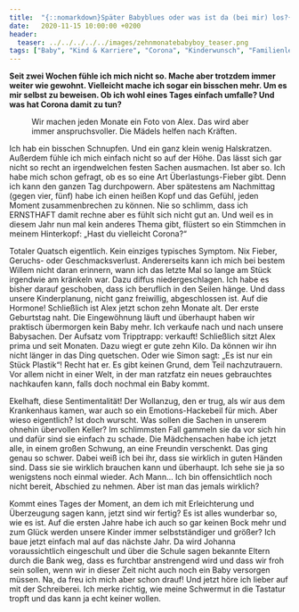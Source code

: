 ```yaml
---
title:  "{::nomarkdown}Später Babyblues oder was ist da (bei mir) los?{:/}"
date:   2020-11-15 10:00:00 +0200
header:
  teaser: ../../../../../images/zehnmonatebabyboy_teaser.png
tags: ["Baby", "Kind & Karriere", "Corona", "Kinderwunsch", "Familienleben"]
---
```


**Seit zwei Wochen fühle ich mich nicht so. Mache aber trotzdem immer weiter wie gewohnt. Vielleicht mache ich sogar ein bisschen mehr. Um es mir selbst zu beweisen. Ob ich wohl eines Tages einfach umfalle? Und was hat Corona damit zu tun?**

<figure>
  <img src="../../../../../images/zehnmonatebabyboy.png" alt="">
  <figcaption>Wir machen jeden Monate ein Foto von Alex. Das wird aber immer anspruchsvoller. Die Mädels helfen nach Kräften.</figcaption>
</figure> 

Ich hab ein bisschen Schnupfen. Und ein ganz klein wenig Halskratzen. Außerdem fühle ich mich einfach nicht so auf der Höhe. Das lässt sich gar nicht so recht an irgendwelchen festen Sachen ausmachen. Ist aber so. Ich habe mich schon gefragt, ob es so eine Art Überlastungs-Fieber gibt. Denn ich kann den ganzen Tag durchpowern. Aber spätestens am Nachmittag (gegen vier, fünf) habe ich einen heißen Kopf und das Gefühl, jeden Moment zusammenbrechen zu können. Nie so schlimm, dass ich ERNSTHAFT damit rechne aber es fühlt sich nicht gut an. Und weil es in diesem Jahr nun mal kein anderes Thema gibt, flüstert so ein Stimmchen in meinem Hinterkopf: „Hast du vielleicht Corona?“

Totaler Quatsch eigentlich. Kein einziges typisches Symptom. Nix Fieber, Geruchs- oder Geschmacksverlust. Andererseits kann ich mich bei bestem Willem nicht daran erinnern, wann ich das letzte Mal so lange am Stück irgendwie am kränkeln war. Dazu diffus niedergeschlagen. Ich habe es bisher darauf geschoben, dass ich beruflich in den Seilen hänge. Und dass unsere Kinderplanung, nicht ganz freiwillig, abgeschlossen ist. Auf die Hormone! Schließlich ist Alex jetzt schon zehn Monate alt. Der erste Geburtstag naht. Die Eingewöhnung läuft und überhaupt haben wir praktisch übermorgen kein Baby mehr. Ich verkaufe nach und nach unsere Babysachen. Der Aufsatz vom Tripptrapp: verkauft! Schließlich sitzt Alex prima und seit Monaten. Dazu wiegt er gute zehn Kilo. Da können wir ihn nicht länger in das Ding quetschen. Oder wie Simon sagt: „Es ist nur ein Stück Plastik“! Recht hat er. Es gibt keinen Grund, dem Teil nachzutrauern. Vor allem nicht in einer Welt, in der man ratzfatz ein neues gebrauchtes nachkaufen kann, falls doch nochmal ein Baby kommt. 

Ekelhaft, diese Sentimentalität! Der Wollanzug, den er trug, als wir aus dem Krankenhaus kamen, war auch so ein Emotions-Hackebeil für mich. Aber wieso eigentlich? Ist doch wurscht. Was sollen die Sachen in unserem ohnehin übervollen Keller? Im schlimmsten Fall gammeln sie da vor sich hin und dafür sind sie einfach zu schade. Die Mädchensachen habe ich jetzt alle, in einem großen Schwung, an eine Freundin verschenkt. Das ging genau so schwer. Dabei weiß ich bei ihr, dass sie wirklich in guten Händen sind. Dass sie sie wirklich brauchen kann und überhaupt. Ich sehe sie ja so wenigstens noch einmal wieder. Ach Mann… Ich bin offensichtlich noch nicht bereit, Abschied zu nehmen. Aber ist man das jemals wirklich?

Kommt eines Tages der Moment, an dem ich mit Erleichterung und Überzeugung sagen kann, jetzt sind wir fertig? Es ist alles wunderbar so, wie es ist. Auf die ersten Jahre habe ich auch so gar keinen Bock mehr und zum Glück werden unsere Kinder immer selbstständiger und größer? Ich baue jetzt einfach mal auf das nächste Jahr. Da wird Johanna voraussichtlich eingeschult und über die Schule sagen bekannte Eltern durch die Bank weg, dass es furchtbar anstrengend wird und dass wir froh sein sollen, wenn wir in dieser Zeit nicht auch noch ein Baby versorgen müssen. Na, da freu ich mich aber schon drauf! Und jetzt höre ich lieber auf mit der Schreiberei. Ich merke richtig, wie meine Schwermut in die Tastatur tropft und das kann ja echt keiner wollen.


 








 

   



















  












 






 





  


  






					 


 
 








